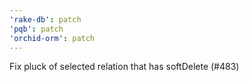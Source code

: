 ```yaml
---
'rake-db': patch
'pqb': patch
'orchid-orm': patch
---
```


Fix pluck of selected relation that has softDelete (#483)
